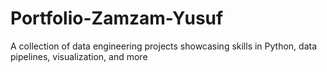 # Portfolio-Zamzam-Yusuf
A collection of data engineering projects showcasing skills in Python, data pipelines, visualization, and more

